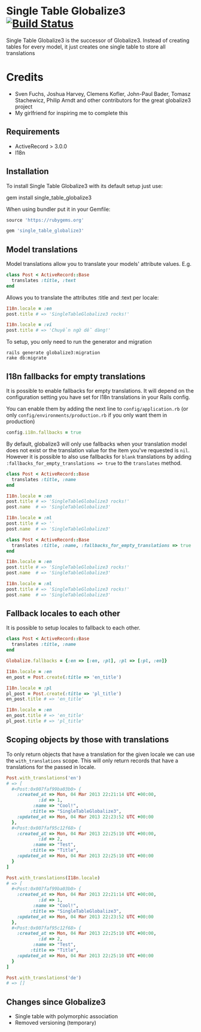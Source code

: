 # Single Table Globalize3 [![Build Status](https://travis-ci.org/trongrg/single_table_globalize3.png?branch=master)](https://travis-ci.org/trongrg/single_table_globalize3)

Single Table Globalize3 is the successor of Globalize3. Instead of creating
tables for every model, it just creates one single table to store all translations

# Credits
* Sven Fuchs, Joshua Harvey, Clemens Kofler, John-Paul Bader, Tomasz Stachewicz, Philip Arndt and other contributors for the great globalize3 project
* My girlfriend for inspiring me to complete this

## Requirements

* ActiveRecord > 3.0.0
* I18n

## Installation

To install Single Table Globalize3 with its default setup just use:

gem install single_table_globalize3


When using bundler put it in your Gemfile:

```ruby
source 'https://rubygems.org'

gem 'single_table_globalize3'
```

## Model translations

Model translations allow you to translate your models' attribute values. E.g.

```ruby
class Post < ActiveRecord::Base
  translates :title, :text
end
```

Allows you to translate the attributes :title and :text per locale:

```ruby
I18n.locale = :en
post.title # => 'SingleTableGlobalize3 rocks!'

I18n.locale = :vi
post.title # => 'Chuyển ngữ dễ dàng!'
```

To setup, you only need to run the generator and migration

```
rails generate globalize3:migration
rake db:migrate
```

## I18n fallbacks for empty translations

It is possible to enable fallbacks for empty translations. It will depend on the
configuration setting you have set for I18n translations in your Rails config.

You can enable them by adding the next line to `config/application.rb` (or only
`config/environments/production.rb` if you only want them in production)

```ruby
config.i18n.fallbacks = true
```

By default, globalize3 will only use fallbacks when your translation model does
not exist or the translation value for the item you've requested is `nil`.
However it is possible to also use fallbacks for `blank` translations by adding
`:fallbacks_for_empty_translations => true` to the `translates` method.

```ruby
class Post < ActiveRecord::Base
  translates :title, :name
end

I18n.locale = :en
post.title # => 'SingleTableGlobalize3 rocks!'
post.name  # => 'SingleTableGlobalize3'

I18n.locale = :nl
post.title # => ''
post.name  # => 'SingleTableGlobalize3'
```

```ruby
class Post < ActiveRecord::Base
  translates :title, :name, :fallbacks_for_empty_translations => true
end

I18n.locale = :en
post.title # => 'SingleTableGlobalize3 rocks!'
post.name  # => 'SingleTableGlobalize3'

I18n.locale = :nl
post.title # => 'SingleTableGlobalize3 rocks!'
post.name  # => 'SingleTableGlobalize3'
```

## Fallback locales to each other

It is possible to setup locales to fallback to each other.

```ruby
class Post < ActiveRecord::Base
  translates :title, :name
end

Globalize.fallbacks = {:en => [:en, :pl], :pl => [:pl, :en]}

I18n.locale = :en
en_post = Post.create(:title => 'en_title')

I18n.locale = :pl
pl_post = Post.create(:title => 'pl_title')
en_post.title # => 'en_title'

I18n.locale = :en
en_post.title # => 'en_title'
pl_post.title # => 'pl_title'
```


## Scoping objects by those with translations

To only return objects that have a translation for the given locale we can use
the `with_translations` scope. This will only return records that have a
translations for the passed in locale.

```ruby
Post.with_translations('en')
# => [
  #<Post:0x007faf99ba03b0> {
    :created_at => Mon, 04 Mar 2013 22:21:14 UTC +00:00,
            :id => 1,
          :name => "Cool!",
         :title => "SingleTableGlobalize3",
    :updated_at => Mon, 04 Mar 2013 22:23:52 UTC +00:00
  },
  #<Post:0x007faf95c12f68> {
    :created_at => Mon, 04 Mar 2013 22:25:10 UTC +00:00,
            :id => 2,
          :name => "Test",
         :title => "Title",
    :updated_at => Mon, 04 Mar 2013 22:25:10 UTC +00:00
  }
]

Post.with_translations(I18n.locale)
# => [
  #<Post:0x007faf99ba03b0> {
    :created_at => Mon, 04 Mar 2013 22:21:14 UTC +00:00,
            :id => 1,
          :name => "Cool!",
         :title => "SingleTableGlobalize3",
    :updated_at => Mon, 04 Mar 2013 22:23:52 UTC +00:00
  },
  #<Post:0x007faf95c12f68> {
    :created_at => Mon, 04 Mar 2013 22:25:10 UTC +00:00,
            :id => 2,
          :name => "Test",
         :title => "Title",
    :updated_at => Mon, 04 Mar 2013 22:25:10 UTC +00:00
  }
]

Post.with_translations('de')
# => []
```

## Changes since Globalize3

* Single table with polymorphic association
* Removed versioning (temporary)
